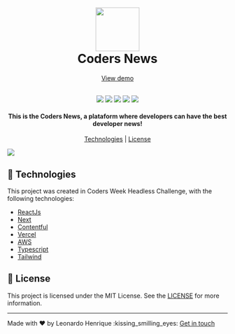 <h1 align="center">
  <img src="https://i.ibb.co/H4YdyBP/logo-group.png" width="100">
  <br>
  Coders News
</h1>

<p align="center">
  <a href="">View demo</a>
</p>

<p align="center">
  <br>
  <img src="https://img.shields.io/github/languages/top/leohpc/coders-news">
  <img src="https://img.shields.io/github/issues/leohpc/coders-news">
  <img src="https://img.shields.io/github/forks/leohpc/coders-news">
  <img src="https://img.shields.io/github/stars/leohpc/coders-news">
  <img src="https://img.shields.io/github/license/leohpc/coders-news">
</p>

<h4 align="center">
  This is the Coders News, a plataform where developers can have the best developer news!
</h4>

<p align="center">
  <a href="#rocket-technologies">Technologies</a> | <a href="#memo-license">License</a>
</p>

<img src="https://i.ibb.co/6RVzYML/screenshot.png">

## :rocket: Technologies

This project was created in Coders Week Headless Challenge, with the following technologies:

- [ReactJs](https://reactjs.org/)
- [Next](https://nextjs.org/)
- [Contentful](https://www.contentful.com/)
- [Vercel](https://vercel.com/)
- [AWS](https://aws.amazon.com/)
- [Typescript](https://www.typescriptlang.org/)
- [Tailwind](https://tailwindcss.com/)

## :memo: License

This project is licensed under the MIT License. See the [LICENSE](https://opensource.org/licenses/MIT) for more information.

---

Made with ❤ by Leonardo Henrique :kissing_smilling_eyes: [Get in touch](https://opensource.org/licenses/MIT)